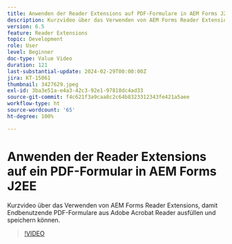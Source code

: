 ```yaml
---
title: Anwenden der Reader Extensions auf PDF-Formulare in AEM Forms J2EE
description: Kurzvideo über das Verwenden von AEM Forms Reader Extensions, damit Endbenutzende PDF-Formulare aus Adobe/Acrobat Reader ausfüllen und speichern können.
version: 6.5
feature: Reader Extensions
topic: Development
role: User
level: Beginner
doc-type: Value Video
duration: 121
last-substantial-update: 2024-02-29T00:00:00Z
jira: KT-15061
thumbnail: 3427629.jpeg
exl-id: 3ba3e51a-e4a3-42c3-92e1-97818dc4ad33
source-git-commit: f4c621f3a9caa8c2c64b8323312343fe421a5aee
workflow-type: ht
source-wordcount: '65'
ht-degree: 100%

---
```


# Anwenden der Reader Extensions auf ein PDF-Formular in AEM Forms J2EE

Kurzvideo über das Verwenden von AEM Forms Reader Extensions, damit Endbenutzende PDF-Formulare aus Adobe Acrobat Reader ausfüllen und speichern können.

>[!VIDEO](https://video.tv.adobe.com/v/3427629/?learn=on)
